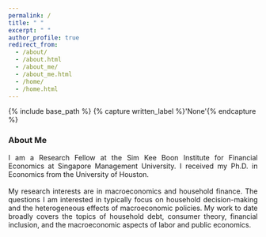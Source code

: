 ```yaml
---
permalink: /
title: " "
excerpt: " "
author_profile: true
redirect_from: 
  - /about/
  - /about.html
  - /about_me/
  - /about_me.html
  - /home/
  - /home.html
---
```


{% include base_path %}
{% capture written_label %}'None'{% endcapture %}

### About Me

<p style='text-align: justify;'>
I am a Research Fellow at the Sim Kee Boon Institute for Financial Economics at Singapore Management University. 
I received my Ph.D. in Economics from the University of Houston. <br>
<br>
My research interests are in macroeconomics and household finance. The questions I am interested in typically focus 
on household decision-making and the heterogeneous effects of macroeconomic policies. My work to date broadly covers the 
topics of household debt, consumer theory, financial inclusion, and the macroeconomic aspects of labor and public economics.
</p>
